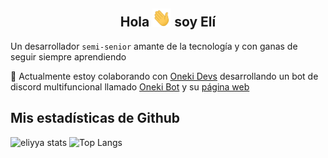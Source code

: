 <div align="center">
<h2> Hola <img src="https://github.com/ABSphreak/ABSphreak/blob/master/gifs/Hi.gif" width="30px"> soy Elí</h2>
</div>

Un desarrollador `semi-senior` amante de la tecnología y con ganas de seguir siempre aprendiendo

<!--
**EliMacMun/EliMacMun** is a ✨ _special_ ✨ repository because its `README.md` (this file) appears on your GitHub profile.

Here are some ideas to get you started:

- 🔭 I’m currently working on ...
- 🌱 I’m currently learning ...
- 👯 I’m looking to collaborate on ...
- 🤔 I’m looking for help with ...
- 💬 Ask me about ...
- 📫 How to reach me: ...
- 😄 Pronouns: ...
- ⚡ Fun fact: ...
-->

👯 Actualmente estoy colaborando con [Oneki Devs](https://github.com/onekidevs) desarrollando un bot de discord multifuncional llamado [Oneki Bot](https://github.com/OnekiDevs/Oneki-bot) y su [página web](https://oneki.herokuapp.com/)


## Mis estadísticas de Github
![eliyya stats](https://github-readme-stats.vercel.app/api?username=eliyya&hide=issues&show_icons=true&theme=gotham)
![Top Langs](https://github-readme-stats.vercel.app/api/top-langs/?username=eliyya&layout=compact&theme=gotham)
